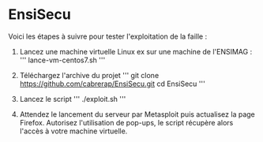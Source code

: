 # EnsiSecu

Voici les étapes à suivre pour tester l'exploitation de la faille :

1) Lancez une machine virtuelle Linux 
ex sur une machine de l'ENSIMAG :
'''
lance-vm-centos7.sh
'''
 
2) Téléchargez l'archive du projet
'''
git clone https://github.com/cabrerap/EnsiSecu.git
cd EnsiSecu
'''

3) Lancez le script
'''
./exploit.sh
'''

4) Attendez le lancement du serveur par Metasploit puis actualisez la page Firefox. Autorisez l'utilisation de pop-ups, le script récupère alors l'accès à votre machine virtuelle.
